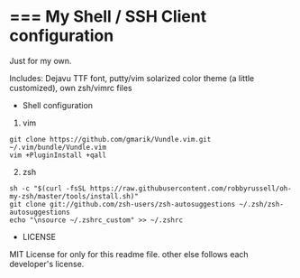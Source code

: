 ===
My Shell / SSH Client configuration
===

Just for my own.

Includes: Dejavu TTF font, putty/vim solarized color theme (a little customized), own zsh/vimrc files

* Shell configuration

1. vim
```
git clone https://github.com/gmarik/Vundle.vim.git ~/.vim/bundle/Vundle.vim
vim +PluginInstall +qall
```

2. zsh
```
sh -c "$(curl -fsSL https://raw.githubusercontent.com/robbyrussell/oh-my-zsh/master/tools/install.sh)"
git clone git://github.com/zsh-users/zsh-autosuggestions ~/.zsh/zsh-autosuggestions
echo "\nsource ~/.zshrc_custom" >> ~/.zshrc
```

* LICENSE

MIT License for only for this readme file. other else follows each developer's license.